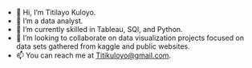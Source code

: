 - 👋 Hi, I’m Titilayo Kuloyo.
- 👀 I’m a data analyst. 
- 🌱 I’m currently skilled in Tableau, SQl, and Python.
- 💞️ I’m looking to collaborate on data visualization projects focused on data sets gathered from kaggle and public websites. 
- 📫 You can reach me at Titikuloyo@gmail.com.

<!---
Tye-tee/Tye-tee is a ✨ special ✨ repository because its `README.md` (this file) appears on your GitHub profile.
You can click the Preview link to take a look at your changes.
--->
